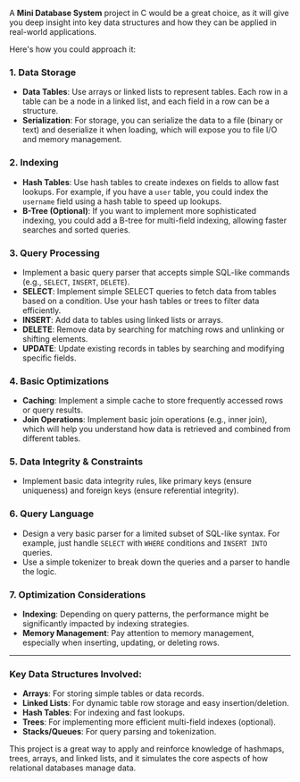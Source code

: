 A **Mini Database System** project in C would be a great choice, as it will give you deep insight into key data structures and how they can be applied in real-world applications.

Here's how you could approach it:

### 1. **Data Storage**  
   - **Data Tables**: Use arrays or linked lists to represent tables. Each row in a table can be a node in a linked list, and each field in a row can be a structure.
   - **Serialization**: For storage, you can serialize the data to a file (binary or text) and deserialize it when loading, which will expose you to file I/O and memory management.

### 2. **Indexing**  
   - **Hash Tables**: Use hash tables to create indexes on fields to allow fast lookups. For example, if you have a `user` table, you could index the `username` field using a hash table to speed up lookups.
   - **B-Tree (Optional)**: If you want to implement more sophisticated indexing, you could add a B-tree for multi-field indexing, allowing faster searches and sorted queries.

### 3. **Query Processing**  
   - Implement a basic query parser that accepts simple SQL-like commands (e.g., `SELECT`, `INSERT`, `DELETE`).
   - **SELECT**: Implement simple SELECT queries to fetch data from tables based on a condition. Use your hash tables or trees to filter data efficiently.
   - **INSERT**: Add data to tables using linked lists or arrays.
   - **DELETE**: Remove data by searching for matching rows and unlinking or shifting elements.
   - **UPDATE**: Update existing records in tables by searching and modifying specific fields.

### 4. **Basic Optimizations**
   - **Caching**: Implement a simple cache to store frequently accessed rows or query results.
   - **Join Operations**: Implement basic join operations (e.g., inner join), which will help you understand how data is retrieved and combined from different tables.

### 5. **Data Integrity & Constraints**
   - Implement basic data integrity rules, like primary keys (ensure uniqueness) and foreign keys (ensure referential integrity).

### 6. **Query Language**
   - Design a very basic parser for a limited subset of SQL-like syntax. For example, just handle `SELECT` with `WHERE` conditions and `INSERT INTO` queries.
   - Use a simple tokenizer to break down the queries and a parser to handle the logic.

### 7. **Optimization Considerations**  
   - **Indexing**: Depending on query patterns, the performance might be significantly impacted by indexing strategies.
   - **Memory Management**: Pay attention to memory management, especially when inserting, updating, or deleting rows.

---

### Key Data Structures Involved:
- **Arrays**: For storing simple tables or data records.
- **Linked Lists**: For dynamic table row storage and easy insertion/deletion.
- **Hash Tables**: For indexing and fast lookups.
- **Trees**: For implementing more efficient multi-field indexes (optional).
- **Stacks/Queues**: For query parsing and tokenization.

This project is a great way to apply and reinforce knowledge of hashmaps, trees, arrays, and linked lists, and it simulates the core aspects of how relational databases manage data.
